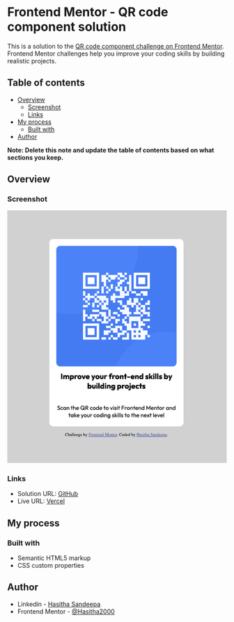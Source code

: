 # Frontend Mentor - QR code component solution

This is a solution to the [QR code component challenge on Frontend Mentor](https://www.frontendmentor.io/challenges/qr-code-component-iux_sIO_H). Frontend Mentor challenges help you improve your coding skills by building realistic projects.

## Table of contents

- [Overview](#overview)
  - [Screenshot](#screenshot)
  - [Links](#links)
- [My process](#my-process)
  - [Built with](#built-with)
- [Author](#author)

**Note: Delete this note and update the table of contents based on what sections you keep.**

## Overview

### Screenshot

![](./screen-shots/Screenshot.png)

### Links

- Solution URL: [GitHub](https://github.com/HasithaSandeepa/QR-code-component.git)
- Live URL: [Vercel](https://qr-code-component-weld-nine.vercel.app/)

## My process

### Built with

- Semantic HTML5 markup
- CSS custom properties

## Author

- Linkedin - [Hasitha Sandeepa](https://www.linkedin.com/in/hasitha-sandeepa/)
- Frontend Mentor - [@Hasitha2000](https://www.frontendmentor.io/profile/Hasitha2000)
